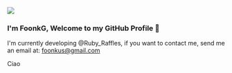 <img src="https://i.ibb.co/HdXCsZ8/New-Project-2.png">

### I'm FoonkG, Welcome to my GitHub Profile 👋

I'm currently developing @Ruby_Raffles, if you want to contact me, send me an email at: foonkus@gmail.com

Ciao
